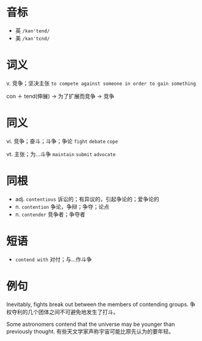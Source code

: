 # 音标

- 英 `/kən'tend/`
- 美 `/kən'tɛnd/`

# 词义

v. 竞争；坚决主张
`to compete against someone in order to gain something`



con ＋ tend(伸展) → 为了扩展而竞争 → 竞争

# 同义

vi. 竞争；奋斗；斗争；争论
`fight` `debate` `cope`

vt. 主张；为...斗争
`maintain` `submit` `advocate`

# 同根

- adj. `contentious` 诉讼的；有异议的，引起争论的；爱争论的
- n. `contention` 争论，争辩；争夺；论点
- n. `contender` 竞争者；争夺者

# 短语

- `contend with` 对付；与…作斗争

# 例句

Inevitably, fights break out between the members of contending groups.
争权夺利的几个团体之间不可避免地发生了打斗。

Some astronomers contend that the universe may be younger than previously thought.
有些天文学家声称宇宙可能比原先认为的要年轻。


